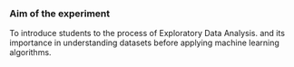 ### Aim of the experiment
To introduce students to the process of Exploratory Data Analysis. and its importance in understanding datasets before applying machine learning algorithms. 

 


